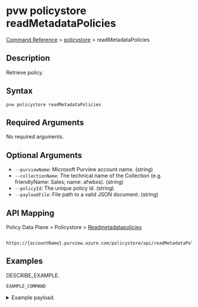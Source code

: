 # pvw policystore readMetadataPolicies
[Command Reference](../../../README.md#command-reference) > [policystore](./main.md) > readMetadataPolicies

## Description
Retrieve policy.

## Syntax
```
pvw policystore readMetadataPolicies
```

## Required Arguments
No required arguments.

## Optional Arguments
- `--purviewName`: Microsoft Purview account name. (string)
- `--collectionName`: The technical name of the Collection (e.g. friendlyName: Sales; name: afwbxs). (string)
- `--policyId`: The unique policy id. (string)
- `--payloadFile`: File path to a valid JSON document. (string)

## API Mapping
Policy Data Plane > Policystore > [Readmetadatapolicies]()
```
 https://{accountName}.purview.azure.com/policystore/api/readMetadataPolicies
```

## Examples
DESCRIBE_EXAMPLE.
```powershell
EXAMPLE_COMMAND
```
<details><summary>Example payload.</summary>
<p>

```json
PASTE_JSON_HERE
```
</p>
</details>